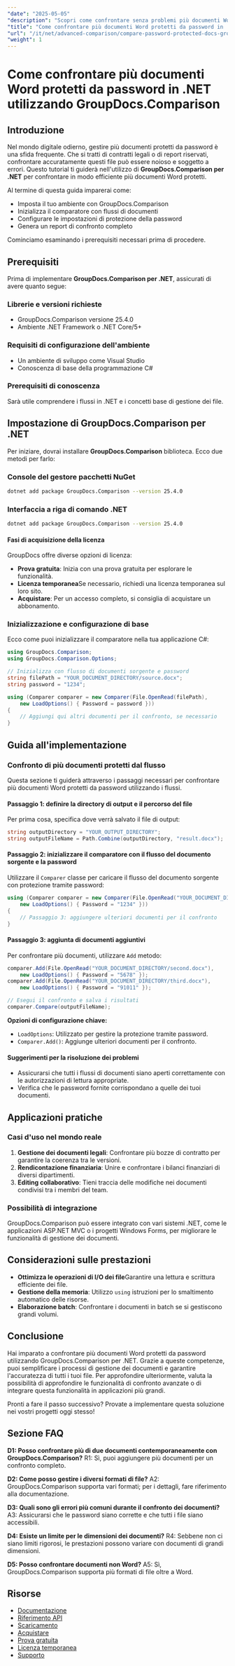 ```yaml
---
"date": "2025-05-05"
"description": "Scopri come confrontare senza problemi più documenti Word protetti da password utilizzando GroupDocs.Comparison per .NET. Segui questa guida dettagliata con esempi di codice e applicazioni pratiche."
"title": "Come confrontare più documenti Word protetti da password in .NET utilizzando GroupDocs.Comparison"
"url": "/it/net/advanced-comparison/compare-password-protected-docs-groupdocs-dotnet/"
"weight": 1
---
```


# Come confrontare più documenti Word protetti da password in .NET utilizzando GroupDocs.Comparison

## Introduzione
Nel mondo digitale odierno, gestire più documenti protetti da password è una sfida frequente. Che si tratti di contratti legali o di report riservati, confrontare accuratamente questi file può essere noioso e soggetto a errori. Questo tutorial ti guiderà nell'utilizzo di **GroupDocs.Comparison per .NET** per confrontare in modo efficiente più documenti Word protetti.

Al termine di questa guida imparerai come:
- Imposta il tuo ambiente con GroupDocs.Comparison
- Inizializza il comparatore con flussi di documenti
- Configurare le impostazioni di protezione della password
- Genera un report di confronto completo

Cominciamo esaminando i prerequisiti necessari prima di procedere.

## Prerequisiti
Prima di implementare **GroupDocs.Comparison per .NET**, assicurati di avere quanto segue:

### Librerie e versioni richieste
- GroupDocs.Comparison versione 25.4.0
- Ambiente .NET Framework o .NET Core/5+

### Requisiti di configurazione dell'ambiente
- Un ambiente di sviluppo come Visual Studio
- Conoscenza di base della programmazione C#

### Prerequisiti di conoscenza
Sarà utile comprendere i flussi in .NET e i concetti base di gestione dei file.

## Impostazione di GroupDocs.Comparison per .NET
Per iniziare, dovrai installare **GroupDocs.Comparison** biblioteca. Ecco due metodi per farlo:

### Console del gestore pacchetti NuGet
```bash
dotnet add package GroupDocs.Comparison --version 25.4.0
```

### Interfaccia a riga di comando .NET
```bash
dotnet add package GroupDocs.Comparison --version 25.4.0
```

#### Fasi di acquisizione della licenza
GroupDocs offre diverse opzioni di licenza:
- **Prova gratuita**: Inizia con una prova gratuita per esplorare le funzionalità.
- **Licenza temporanea**Se necessario, richiedi una licenza temporanea sul loro sito.
- **Acquistare**: Per un accesso completo, si consiglia di acquistare un abbonamento.

### Inizializzazione e configurazione di base
Ecco come puoi inizializzare il comparatore nella tua applicazione C#:

```csharp
using GroupDocs.Comparison;
using GroupDocs.Comparison.Options;

// Inizializza con flusso di documenti sorgente e password
string filePath = "YOUR_DOCUMENT_DIRECTORY/source.docx";
string password = "1234";

using (Comparer comparer = new Comparer(File.OpenRead(filePath), 
    new LoadOptions() { Password = password }))
{
    // Aggiungi qui altri documenti per il confronto, se necessario
}
```

## Guida all'implementazione
### Confronto di più documenti protetti dal flusso
Questa sezione ti guiderà attraverso i passaggi necessari per confrontare più documenti Word protetti da password utilizzando i flussi.

#### Passaggio 1: definire la directory di output e il percorso del file
Per prima cosa, specifica dove verrà salvato il file di output:

```csharp
string outputDirectory = "YOUR_OUTPUT_DIRECTORY";
string outputFileName = Path.Combine(outputDirectory, "result.docx");
```

#### Passaggio 2: inizializzare il comparatore con il flusso del documento sorgente e la password
Utilizzare il `Comparer` classe per caricare il flusso del documento sorgente con protezione tramite password:

```csharp
using (Comparer comparer = new Comparer(File.OpenRead("YOUR_DOCUMENT_DIRECTORY/source.docx"), 
    new LoadOptions() { Password = "1234" }))
{
    // Passaggio 3: aggiungere ulteriori documenti per il confronto
}
```

#### Passaggio 3: aggiunta di documenti aggiuntivi
Per confrontare più documenti, utilizzare `Add` metodo:

```csharp
comparer.Add(File.OpenRead("YOUR_DOCUMENT_DIRECTORY/second.docx"), 
    new LoadOptions() { Password = "5678" });
comparer.Add(File.OpenRead("YOUR_DOCUMENT_DIRECTORY/third.docx"), 
    new LoadOptions() { Password = "91011" });

// Esegui il confronto e salva i risultati
comparer.Compare(outputFileName);
```

**Opzioni di configurazione chiave:**
- `LoadOptions`: Utilizzato per gestire la protezione tramite password.
- `Comparer.Add()`: Aggiunge ulteriori documenti per il confronto.

#### Suggerimenti per la risoluzione dei problemi
- Assicurarsi che tutti i flussi di documenti siano aperti correttamente con le autorizzazioni di lettura appropriate.
- Verifica che le password fornite corrispondano a quelle dei tuoi documenti.

## Applicazioni pratiche
### Casi d'uso nel mondo reale
1. **Gestione dei documenti legali**: Confrontare più bozze di contratto per garantire la coerenza tra le versioni.
2. **Rendicontazione finanziaria**: Unire e confrontare i bilanci finanziari di diversi dipartimenti.
3. **Editing collaborativo**: Tieni traccia delle modifiche nei documenti condivisi tra i membri del team.

### Possibilità di integrazione
GroupDocs.Comparison può essere integrato con vari sistemi .NET, come le applicazioni ASP.NET MVC o i progetti Windows Forms, per migliorare le funzionalità di gestione dei documenti.

## Considerazioni sulle prestazioni
- **Ottimizza le operazioni di I/O dei file**Garantire una lettura e scrittura efficiente dei file.
- **Gestione della memoria**: Utilizzo `using` istruzioni per lo smaltimento automatico delle risorse.
- **Elaborazione batch**: Confrontare i documenti in batch se si gestiscono grandi volumi.

## Conclusione
Hai imparato a confrontare più documenti Word protetti da password utilizzando GroupDocs.Comparison per .NET. Grazie a queste competenze, puoi semplificare i processi di gestione dei documenti e garantire l'accuratezza di tutti i tuoi file. Per approfondire ulteriormente, valuta la possibilità di approfondire le funzionalità di confronto avanzate o di integrare questa funzionalità in applicazioni più grandi.

Pronti a fare il passo successivo? Provate a implementare questa soluzione nei vostri progetti oggi stesso!

## Sezione FAQ
**D1: Posso confrontare più di due documenti contemporaneamente con GroupDocs.Comparison?**
R1: Sì, puoi aggiungere più documenti per un confronto completo.

**D2: Come posso gestire i diversi formati di file?**
A2: GroupDocs.Comparison supporta vari formati; per i dettagli, fare riferimento alla documentazione.

**D3: Quali sono gli errori più comuni durante il confronto dei documenti?**
A3: Assicurarsi che le password siano corrette e che tutti i file siano accessibili.

**D4: Esiste un limite per le dimensioni dei documenti?**
R4: Sebbene non ci siano limiti rigorosi, le prestazioni possono variare con documenti di grandi dimensioni.

**D5: Posso confrontare documenti non Word?**
A5: Sì, GroupDocs.Comparison supporta più formati di file oltre a Word.

## Risorse
- [Documentazione](https://docs.groupdocs.com/comparison/net/)
- [Riferimento API](https://reference.groupdocs.com/comparison/net/)
- [Scaricamento](https://releases.groupdocs.com/comparison/net/)
- [Acquistare](https://purchase.groupdocs.com/buy)
- [Prova gratuita](https://releases.groupdocs.com/comparison/net/)
- [Licenza temporanea](https://purchase.groupdocs.com/temporary-license/)
- [Supporto](https://forum.groupdocs.com/c/comparison/)